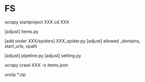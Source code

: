 FS
==
scrapy startproject XXX
cd XXX

[adjust] items.py

[add under XXX/spiders] XXX_spider.py
[adjust] allowed _domains, start_urls, xpath

[adjust] pipeline.py
[adjust] setting.py

scrapy crawl XXX -o items.json

unzip \*.zip
